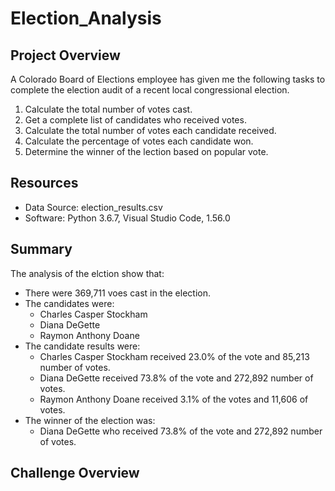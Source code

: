 # Election_Analysis

## Project Overview
A Colorado Board of Elections employee has given me the following tasks to complete the election audit of a recent local congressional election.

1. Calculate the total number of votes cast.
2. Get a complete list of candidates who received votes.
3. Calculate the total number of votes each candidate received.
4. Calculate the percentage of votes each candidate won.
5. Determine the winner of the lection based on popular vote.

## Resources
- Data Source: election_results.csv
- Software: Python 3.6.7, Visual Studio Code, 1.56.0

## Summary
The analysis of the elction show that:
- There were 369,711 voes cast in the election.
- The candidates were:
  - Charles Casper Stockham
  - Diana DeGette
  - Raymon Anthony Doane
- The candidate results were:
  - Charles Casper Stockham received 23.0% of the vote and 85,213 number of votes.
  - Diana DeGette received 73.8% of the vote and 272,892 number of votes.
  - Raymon Anthony Doane received 3.1% of the votes and 11,606 of votes.
- The winner of the election was:
  - Diana DeGette who received 73.8% of the vote and 272,892 number of votes.

## Challenge Overview
